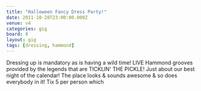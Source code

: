 ```yaml
---
title: "Halloween Fancy Dress Party!"
date: 2011-10-28T23:00:00.000Z
venue: v4
categories: gig
board: 8
layout: gig
tags: [dressing, hammond]
---
```

Dressing up is mandatory as is having a wild time!
LIVE Hammond grooves provided by the legends that are TICKLIN' THE PICKLE!
Just about our best night of the calendar! The place looks & sounds awesome & so does
everybody in it! Tix 5 per person which